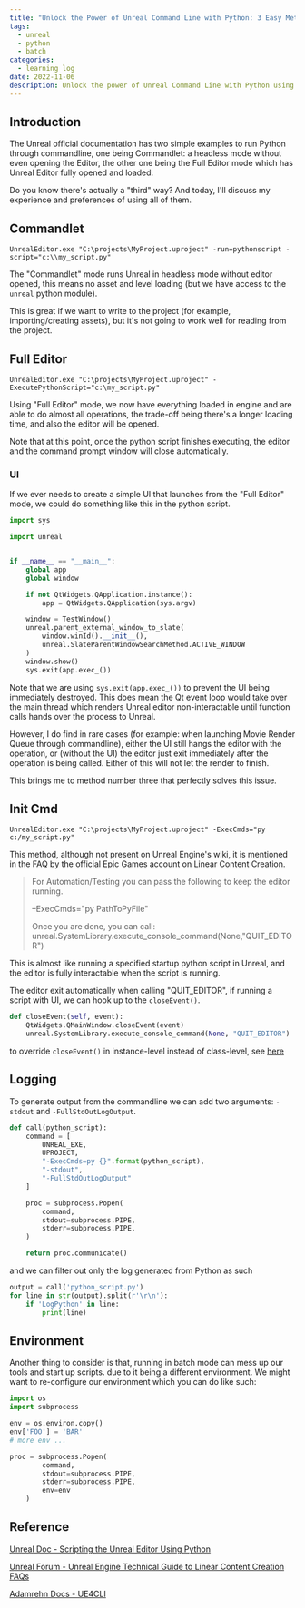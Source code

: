 ```yaml
---
title: "Unlock the Power of Unreal Command Line with Python: 3 Easy Methods"
tags:
  - unreal
  - python
  - batch
categories:
  - learning log
date: 2022-11-06
description: Unlock the power of Unreal Command Line with Python using our easy-to-follow tutorial. Learn three proven methods to automate tasks and enhance your Unreal Engine workflow with ease. Our step-by-step guide provides practical examples and best practices for leveraging the full potential of Python to simplify your development process. Whether you're a beginner or an advanced user, our tutorial will help you master the techniques needed to unlock the power of Unreal Command Line with Python.
---
```

  
## Introduction

The Unreal official documentation has two simple examples to run Python through
commandline, one being Commandlet: a headless mode without even opening the Editor,
the other one being the Full Editor mode which has Unreal Editor fully opened and loaded.

Do you know there's actually a "third" way?
And today, I'll discuss my experience and preferences of using all of them.


## Commandlet

```commandline
UnrealEditor.exe "C:\projects\MyProject.uproject" -run=pythonscript -script="c:\\my_script.py"
```

The "Commandlet" mode runs Unreal in headless mode without editor opened,
this means no asset and level loading (but we have access to the `unreal` python module). 

This is great if we want to write to the project (for example, importing/creating
assets), but it's not going to work well for reading from the project.

## Full Editor

```commandline
UnrealEditor.exe "C:\projects\MyProject.uproject" -ExecutePythonScript="c:\my_script.py"
```

Using "Full Editor" mode, we now have everything loaded in engine and are able to do
almost all operations, the trade-off being there's
a longer loading time, and also the editor will be opened.

Note that at this point, once the python script finishes executing, the editor
and the command prompt window will close automatically.

### UI

If we ever needs to create a simple UI that launches from the "Full Editor" mode,
we could do something like this in the python script.

```python
import sys

import unreal


if __name__ == "__main__":
    global app
    global window

    if not QtWidgets.QApplication.instance():
        app = QtWidgets.QApplication(sys.argv)

    window = TestWindow()
    unreal.parent_external_window_to_slate(
        window.winId().__init__(),
        unreal.SlateParentWindowSearchMethod.ACTIVE_WINDOW
    )
    window.show()
    sys.exit(app.exec_())
```

Note that we are using `sys.exit(app.exec_())` to prevent the UI being 
immediately destroyed. This does mean the Qt event loop would take over 
the main thread which renders Unreal editor non-interactable until
function calls hands over the process to Unreal.

However, I do find in rare cases 
(for example: when launching Movie Render Queue through commandline), 
either the UI still hangs the editor with the operation,
or (without the UI) the editor just exit immediately after the operation is being called.
Either of this will not let the render to finish.

This brings me to method number three that perfectly solves this issue. 

## Init Cmd

```commandline
UnrealEditor.exe "C:\projects\MyProject.uproject" -ExecCmds="py c:/my_script.py"
```

This method, although not present on Unreal Engine's wiki, it is mentioned 
in the FAQ by the official Epic Games account on Linear Content Creation.

> For Automation/Testing you can pass the following to keep the editor running.
> 
> –ExecCmds="py PathToPyFile"
> 
> Once you are done, you can call:
unreal.SystemLibrary.execute_console_command(None,"QUIT_EDITOR")

This is almost like running a specified startup python script in Unreal,
and the editor is fully interactable when the script is running. 

The editor exit automatically when calling "QUIT_EDITOR", if running a script with UI, we can hook up
to the `closeEvent()`.

```python
def closeEvent(self, event):
    QtWidgets.QMainWindow.closeEvent(event)
    unreal.SystemLibrary.execute_console_command(None, "QUIT_EDITOR")
```

to override `closeEvent()` in instance-level instead of class-level, see [here](https://www.xingyulei.com/post/qt-template/#unreal-engine)

## Logging

To generate output from the commandline we can add two arguments: `-stdout`
and `-FullStdOutLogOutput`.

```python
def call(python_script):
    command = [
        UNREAL_EXE,
        UPROJECT,
        "-ExecCmds=py {}".format(python_script),
        "-stdout",
        "-FullStdOutLogOutput"
    ]

    proc = subprocess.Popen(
        command,
        stdout=subprocess.PIPE,
        stderr=subprocess.PIPE,
    )

    return proc.communicate()
```

and we can filter out only the log generated from Python as such

```python
output = call('python_script.py')
for line in str(output).split(r'\r\n'):
    if 'LogPython' in line:
        print(line)
```

## Environment

Another thing to consider is that, running in batch mode can mess up our tools and start up scripts. 
due to it being a different environment. We might want to re-configure our environment 
which you can do like such:

```python
import os
import subprocess

env = os.environ.copy()
env['FOO'] = 'BAR'
# more env ...

proc = subprocess.Popen(
        command,
        stdout=subprocess.PIPE,
        stderr=subprocess.PIPE,
        env=env
    )
```


## Reference

[Unreal Doc - Scripting the Unreal Editor Using Python](https://docs.unrealengine.com/5.0/en-US/scripting-the-unreal-editor-using-python/)

[Unreal Forum - Unreal Engine Technical Guide to Linear Content Creation FAQs](https://dev.epicgames.com/community/learning/courses/Oex/unreal-engine-technical-guide-to-linear-content-creation-faqs/XvO9/unreal-engine-common-questions)

[Adamrehn Docs - UE4CLI](https://docs.adamrehn.com/ue4cli/descriptor-commands/run)
